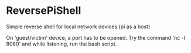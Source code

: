 # ReversePiShell
Simple reverse shell for local network devices (pi as a host)

On 'guest/victim' device, a port has to be opened. Try the command 'nc -l 8080' and while listening, run the bash script. 
